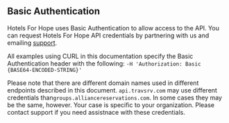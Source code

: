 ## Basic Authentication

Hotels For Hope uses Basic Authentication to allow access to the API. You can request Hotels For Hope API credentials by partnering with us and emailing [support](mailto:hello@hotelsforhope.com).

All examples using CURL in this documentation specify the Basic Authentication header with the following: `-H 'Authorization: Basic {BASE64-ENCODED-STRING}'`

Please note that there are different domain names used in different endpoints described in this document. `api.travsrv.com​` may use different credentials than ​`groups.alliancereservations.com​`. In some cases they may be the same, however. Your case is specific to your organization. Please contact support if you need assistnace with these credentials.
